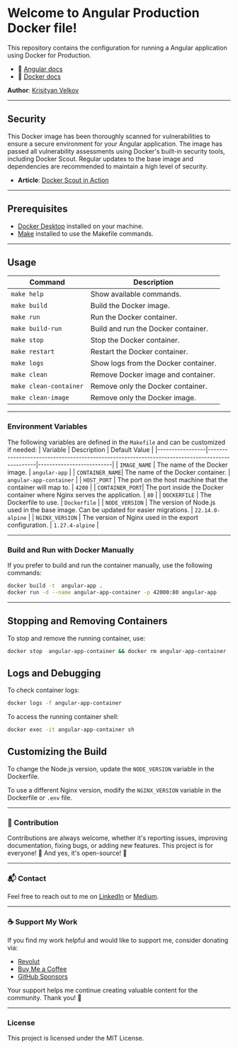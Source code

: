 # Welcome to Angular Production Docker file!

This repository contains the configuration for running a Angular application using Docker for Production.

- 📖 [Angular docs](https://angular.dev/overview)
- 📖 [Docker docs](https://docs.docker.com/)

**Author**: [Krisityan Velkov](https://www.linkedin.com/in/kristiyan-velkov-763130b3/)

---

## Security

This Docker image has been thoroughly scanned for vulnerabilities to ensure a secure environment for your Angular application. The image has passed all vulnerability assessments using Docker's built-in security tools, including Docker Scout. Regular updates to the base image and dependencies are recommended to maintain a high level of security.

- **Article**: [Docker Scout in Action](https://levelup.gitconnected.com/docker-scout-in-action-63e7c812532a?sk=120903755538c5065585d458d5e1eaa8)

---

## Prerequisites

- [Docker Desktop](https://www.docker.com/products/docker-desktop/) installed on your machine.
- [Make](<https://en.wikipedia.org/wiki/Make_(software)>) installed to use the Makefile commands.

---

## Usage

| Command                | Description                          |
| ---------------------- | ------------------------------------ |
| `make help`            | Show available commands.             |
| `make build`           | Build the Docker image.              |
| `make run`             | Run the Docker container.            |
| `make build-run`       | Build and run the Docker container.  |
| `make stop`            | Stop the Docker container.           |
| `make restart`         | Restart the Docker container.        |
| `make logs`            | Show logs from the Docker container. |
| `make clean`           | Remove Docker image and container.   |
| `make clean-container` | Remove only the Docker container.    |
| `make clean-image`     | Remove only the Docker image.        |

---

### Environment Variables

The following variables are defined in the `Makefile` and can be customized if needed:
| Variable | Description | Default Value |
|-----------------|-----------------------------------------------------------------------------------------------|--------------------------|
| `IMAGE_NAME` | The name of the Docker image. | `angular-app` |
| `CONTAINER_NAME`| The name of the Docker container. | `angular-app-container` |
| `HOST_PORT` | The port on the host machine that the container will map to. | `4200` |
| `CONTAINER_PORT`| The port inside the Docker container where Nginx serves the application. | `80` |
| `DOCKERFILE` | The Dockerfile to use. | `Dockerfile` |
| `NODE_VERSION` | The version of Node.js used in the base image. Can be updated for easier migrations. | `22.14.0-alpine` |
| `NGINX_VERSION` | The version of Nginx used in the export configuration. | `1.27.4-alpine` |

---

### Build and Run with Docker Manually

If you prefer to build and run the container manually, use the following commands:

```sh
docker build -t  angular-app .
docker run -d --name angular-app-container -p 42000:80 angular-app
```

---

## Stopping and Removing Containers

To stop and remove the running container, use:

```sh
docker stop  angular-app-container && docker rm angular-app-container
```

## Logs and Debugging

To check container logs:

```sh
docker logs -f angular-app-container
```

To access the running container shell:

```sh
docker exec -it angular-app-container sh
```

## Customizing the Build

To change the Node.js version, update the `NODE_VERSION` variable in the Dockerfile.

To use a different Nginx version, modify the `NGINX_VERSION` variable in the Dockerfile or `.env` file.

---

### 📌 Contribution

Contributions are always welcome, whether it's reporting issues, improving documentation, fixing bugs, or adding new features. This project is for everyone! 💙
And yes, it's open-source! 🎉

---

### 📬 Contact

Feel free to reach out to me on [LinkedIn](https://www.linkedin.com/in/kristiyan-velkov-763130b3/) or [Medium](https://medium.com/@kristiyanvelkov).

---

### ☕ Support My Work

If you find my work helpful and would like to support me, consider donating via:

- [Revolut](https://revolut.me/kristiyanvelkov)
- [Buy Me a Coffee](https://www.buymeacoffee.com/kristiyanvelkov)
- [GitHub Sponsors](https://github.com/sponsors/kristiyan-velkov)

Your support helps me continue creating valuable content for the community. Thank you! 🚀

---

### License

This project is licensed under the MIT License.
